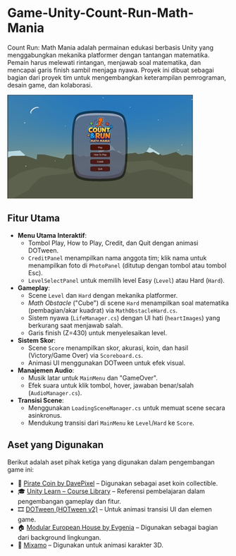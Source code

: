 # Game-Unity-Count-Run-Math-Mania

Count Run: Math Mania adalah permainan edukasi berbasis Unity yang menggabungkan mekanika platformer dengan tantangan matematika. Pemain harus melewati rintangan, menjawab soal matematika, dan mencapai garis finish sambil menjaga nyawa. Proyek ini dibuat sebagai bagian dari proyek tim untuk mengembangkan keterampilan pemrograman, desain game, dan kolaborasi.

![Alt Text](image.jpg)

## Fitur Utama
- **Menu Utama Interaktif**:
  - Tombol Play, How to Play, Credit, dan Quit dengan animasi DOTween.
  - `CreditPanel` menampilkan nama anggota tim; klik nama untuk menampilkan foto di `PhotoPanel` (ditutup dengan tombol atau tombol Esc).
  - `LevelSelectPanel` untuk memilih level Easy (`Level`) atau Hard (`Hard`).
- **Gameplay**:
  - Scene `Level` dan `Hard` dengan mekanika platformer.
  - *Math Obstacle* ("Cube") di scene `Hard` menampilkan soal matematika (pembagian/akar kuadrat) via `MathObstacleHard.cs`.
  - Sistem nyawa (`LifeManager.cs`) dengan UI hati (`heartImages`) yang berkurang saat menjawab salah.
  - Garis finish (Z=430) untuk menyelesaikan level.
- **Sistem Skor**:
  - Scene `Score` menampilkan skor, akurasi, koin, dan hasil (Victory/Game Over) via `Scoreboard.cs`.
  - Animasi UI menggunakan DOTween untuk efek visual.
- **Manajemen Audio**:
  - Musik latar untuk `MainMenu` dan "GameOver".
  - Efek suara untuk klik tombol, hover, jawaban benar/salah (`AudioManager.cs`).
- **Transisi Scene**:
  - Menggunakan `LoadingSceneManager.cs` untuk memuat scene secara asinkronus.
  - Mendukung transisi dari `MainMenu` ke `Level`/`Hard` ke `Score`.
    
## Aset yang Digunakan
Berikut adalah aset pihak ketiga yang digunakan dalam pengembangan game ini:

- 🎯 [Pirate Coin by DavePixel](https://assetstore.unity.com/packages/3d/props/pirate-coin-207743) – Digunakan sebagai aset koin collectible.
- 🎓 [Unity Learn – Course Library](https://learn.unity.com/) – Referensi pembelajaran dalam pengembangan gameplay dan fitur.
- 🎞️ [DOTween (HOTween v2)](https://assetstore.unity.com/packages/tools/animation/dotween-hotween-v2-27676) – Untuk animasi transisi UI dan elemen game.
- 🏠 [Modular European House by Evgenia](https://assetstore.unity.com/packages/3d/environments/urban/modular-european-house-294289) – Digunakan sebagai bagian dari background lingkungan.
- 🕺 [Mixamo](https://www.mixamo.com/) – Digunakan untuk animasi karakter 3D.

